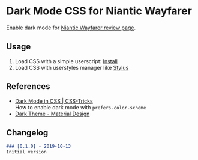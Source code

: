 # Dark Mode CSS for Niantic Wayfarer
Enable dark mode for [Niantic Wayfarer review page](https://wayfarer.nianticlabs.com/review).

## Usage
1. Load CSS with a simple userscript: [Install](https://lucka.moe/toolkit/ingress/Wayfarer-Dark-Mode.user.js)
2. Load CSS with userstyles manager like [Stylus](https://github.com/openstyles/stylus "Github")

## References
- [Dark Mode in CSS | CSS-Tricks](https://css-tricks.com/dark-modes-with-css/)  
  How to enable dark mode with `prefers-color-scheme`
- [Dark Theme - Material Design](https://material.io/design/color/dark-theme.html)

## Changelog
```markdown
### [0.1.0] - 2019-10-13
Initial version
```